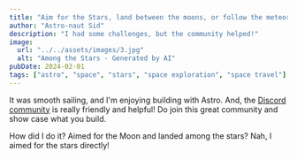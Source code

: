 ```yaml
---
title: "Aim for the Stars, land between the moons, or follow the meteor?"
author: "Astro-naut Sid"
description: "I had some challenges, but the community helped!"
image:
  url: "../../assets/images/3.jpg"
  alt: "Among the Stars - Generated by AI"
pubDate: 2024-02-01
tags: ["astro", "space", "stars", "space exploration", "space travel"]
---
```


It was smooth sailing, and I'm enjoying building with Astro. And, the [Discord community](https://astro.build/chat) is really friendly and helpful! Do join this great community and show case what you build.

How did I do it? Aimed for the Moon and landed among the stars? Nah, I aimed for the stars directly!
